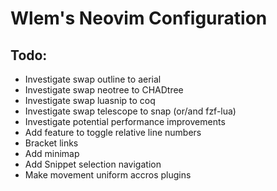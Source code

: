 # Wlem's Neovim Configuration

## Todo:
* Investigate swap outline to aerial 
* Investigate swap neotree to CHADtree
* Investigate swap luasnip to coq
* Investigate swap telescope to snap (or/and fzf-lua)
* Investigate potential performance improvements
* Add feature to toggle relative line numbers
* Bracket links
* Add minimap
* Add Snippet selection navigation
* Make movement uniform accros plugins
